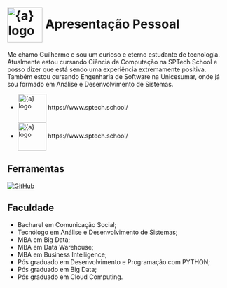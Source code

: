 <h1>
    <a href="https://www.sptech.school/">
      <img align="center" width="80px" src="https://avatars.githubusercontent.com/u/122766371?s=400&u=250accd7d25db2a6f47ca4843be9ac1497dd3aa7&v=4;v=beta&amp;t=eAr1k0xFZ7XCVPkddFFFYcjyASP1kEPZ8gPFOfgHBf4" img width="80" alt="{a} logo" class="img-fluid"></a>
    <span>Apresentação Pessoal</span>
</h1>

Me chamo Guilherme e sou um curioso e eterno estudante de tecnologia.
Atualmente estou cursando Ciência da Computação na SPTech School e posso dizer que está sendo uma experiência extremamente positiva.
Também estou cursando Engenharia de Software na Unicesumar, onde já sou formado em Análise e Desenvolvimento de Sistemas.
- <a href="https://www.sptech.school/">
      <img align="center" width="65px" src="https://www.sptech.school/assets/images/logos/sptech_logo_1.png" alt="{a} logo" class="img-fluid"></a> https://www.sptech.school/
- <a href="https://www.sptech.school/">
      <img align="center" width="65px" src="https://www.sptech.school/assets/images/logos/sptech_logo_1.png" alt="{a} logo" class="img-fluid"></a> https://www.sptech.school/

      

## Ferramentas
[![GitHub](https://img.shields.io/badge/LinkedIn-000?style=for-the-badge&logo=linkedin&logoColor=30A3DC)](https://www.linkedin.com/in/guilherme-ortiz-de-camargo/)

## Faculdade
- Bacharel em Comunicação Social;
- Tecnólogo em Análise e Desenvolvimento de Sistemas;
- MBA em Big Data;
- MBA em Data Warehouse;
- MBA em Business Intelligence;
- Pós graduado em Desenvolvimento e Programação com PYTHON;
- Pós graduado em Big Data;
- Pós graduado em Cloud Computing.
